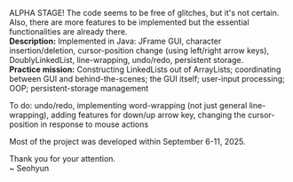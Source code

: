 ALPHA STAGE! The code seems to be free of glitches, but it's not certain. Also, there are more features to be implemented but the essential functionalities are already there.<br>
<b>Description:</b> Implemented in Java: JFrame GUI, character insertion/deletion, cursor-position change (using left/right arrow keys), DoublyLinkedList, line-wrapping, undo/redo, persistent storage.<br>
<b>Practice mission:</b> Constructing LinkedLists out of ArrayLists; coordinating between GUI and behind-the-scenes; the GUI itself; user-input processing; OOP; persistent-storage management

To do: undo/redo, implementing word-wrapping (not just general line-wrapping), adding features for down/up arrow key, changing the cursor-position in response to mouse actions

Most of the project was developed within September 6-11, 2025.


Thank you for your attention.<br>
~ Seohyun
